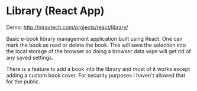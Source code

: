 # Library (React App)

Demo: http://niravtech.com/projects/react/library/

Basic e-book library management application built using React. One can mark the book as read or delete the book. This will save the selection into the local storage of the browser so doing a browser data wipe will get rid of any saved settings.

There is a feature to add a book into the library and most of it works except adding a custom book cover. For security purposes I haven't allowed that for the public.